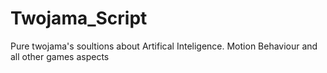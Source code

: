 # Twojama_Script
Pure twojama's soultions about Artifical Inteligence. Motion Behaviour and all other games aspects
